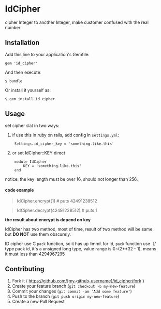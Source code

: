# IdCipher

cipher Integer to another Integer, make customer confused with the real number

## Installation

Add this line to your application's Gemfile:

    gem 'id_cipher'

And then execute:

    $ bundle

Or install it yourself as:

    $ gem install id_cipher

## Usage

set cipher slat in two ways:

1. if use this in ruby on rails, add config in ``settings.yml``:

        Settings.id_cipher_key = 'something.like.this'
        
2. or set IdCipher::KEY direct

        module IdCipher
            KEY = 'something.like.this'
        end
        
notice: the key length must be over 16, should not longer than 256.

#### code example

> IdCipher.encrypt(1) # puts 42491238512

>IdCipher.decrypt(42491238512) # puts 1

**the result about encrypt is depend on key**

IdCipher has two method, most of time, result of two method will be same.
but **DO NOT** use them obscurely.

ID cipher use C ``pack`` function, so it has up limmit for id,
``pack`` function use 'L' type pack id, it's a unsigned long type, 
value range is 0~(2**32 - 1), means it must less than 4294967295

## Contributing

1. Fork it ( https://github.com/[my-github-username]/id_cipher/fork )
2. Create your feature branch (`git checkout -b my-new-feature`)
3. Commit your changes (`git commit -am 'Add some feature'`)
4. Push to the branch (`git push origin my-new-feature`)
5. Create a new Pull Request
